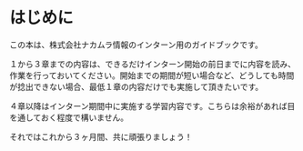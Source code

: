 # はじめに
この本は、株式会社ナカムラ情報のインターン用のガイドブックです。

１から３章までの内容は、できるだけインターン開始の前日までに内容を読み、作業を行っておいてください。開始までの期間が短い場合など、どうしても時間が捻出できない場合、最低１章の内容だけでも実施して頂きたいです。

４章以降はインターン期間中に実施する学習内容です。こちらは余裕があれば目を通しておく程度で構いません。

それではこれから３ヶ月間、共に頑張りましょう！
